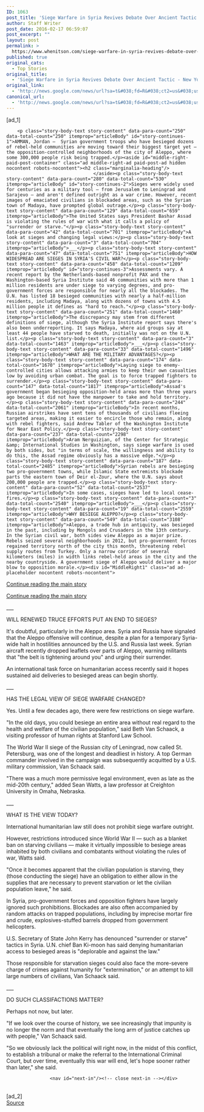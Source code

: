 ```yaml
---
ID: 1063
post_title: 'Siege Warfare in Syria Revives Debate Over Ancient Tactic &#8211; New York Times'
author: Staff Writer
post_date: 2016-02-17 06:59:07
post_excerpt: ""
layout: post
permalink: >
  https://www.whenitson.com/siege-warfare-in-syria-revives-debate-over-ancient-tactic-new-york-times/
published: true
original_cats:
  - Top Stories
original_title:
  - 'Siege Warfare in Syria Revives Debate Over Ancient Tactic - New York Times'
original_link:
  - 'http://news.google.com/news/url?sa=t&#038;fd=R&#038;ct2=us&#038;usg=AFQjCNFo4vELCpLQrNmYQ4VhHFhSHNFBrQ&#038;clid=c3a7d30bb8a4878e06b80cf16b898331&#038;cid=52779048642892&#038;ei=OxrEVrDAD4eewQGLzoXgAQ&#038;url=http://www.nytimes.com/aponline/2016/02/17/world/middleeast/ap-ml-syria-siege-as-strategy.html'
canonical_url:
  - 'http://news.google.com/news/url?sa=t&#038;fd=R&#038;ct2=us&#038;usg=AFQjCNFo4vELCpLQrNmYQ4VhHFhSHNFBrQ&#038;clid=c3a7d30bb8a4878e06b80cf16b898331&#038;cid=52779048642892&#038;ei=OxrEVrDAD4eewQGLzoXgAQ&#038;url=http://www.nytimes.com/aponline/2016/02/17/world/middleeast/ap-ml-syria-siege-as-strategy.html'
---
```

 [ad_1]
<br><div id="story-body" readability="218.4609375">

        
        
        

        

                
        <p class="story-body-text story-content" data-para-count="250" data-total-count="250" itemprop="articleBody" id="story-continues-1">AMMAN, Jordan —  Syrian government troops who have besieged dozens of rebel-held communities are moving toward their biggest target yet — the opposition-controlled neighborhoods of the city of Aleppo, where some 300,000 people risk being trapped.</p><aside id="middle-right-paid-post-container" class="ad middle-right-ad paid-post-ad hidden nocontent robots-nocontent"><h2 class="marginalia-heading"/>
                                    </aside><p class="story-body-text story-content" data-para-count="280" data-total-count="530" itemprop="articleBody" id="story-continues-2">Sieges were widely used for centuries as a military tool — from Jerusalem to Leningrad and Sarajevo — and aren't defined outright as a war crime. However, recent images of emaciated civilians in blockaded areas, such as the Syrian town of Madaya, have prompted global outrage.</p><p class="story-body-text story-content" data-para-count="129" data-total-count="659" itemprop="articleBody">The United States says President Bashar Assad is violating the rules of war with what it calls a policy of "surrender or starve."</p><p class="story-body-text story-content" data-para-count="42" data-total-count="701" itemprop="articleBody">A look at sieges and changing legal views:</p><p class="story-body-text story-content" data-para-count="3" data-total-count="704" itemprop="articleBody">___</p><p class="story-body-text story-content" data-para-count="47" data-total-count="751" itemprop="articleBody">HOW WIDESPREAD ARE SIEGES IN SYRIA'S CIVIL WAR?</p><p class="story-body-text story-content" data-para-count="458" data-total-count="1209" itemprop="articleBody" id="story-continues-3">Assessments vary. A recent report by the Netherlands-based nonprofit PAX and the Washington-based Syria Institute said 46 communities with more than 1 million residents are under siege to varying degrees, and pro-government forces are responsible for nearly all the blockades. The U.N. has listed 18 besieged communities with nearly a half-million residents, including Madaya, along with dozens of towns with 4.5 million people it defines as "hard to reach."</p><p class="story-body-text story-content" data-para-count="251" data-total-count="1460" itemprop="articleBody">The discrepancy may stem from different definitions of siege, although the Syria Institute report says there's also been underreporting. It says Madaya, where aid groups say at least 44 people have starved to death, initially was not on the U.N. list.</p><p class="story-body-text story-content" data-para-count="3" data-total-count="1463" itemprop="articleBody">___</p><p class="story-body-text story-content" data-para-count="33" data-total-count="1496" itemprop="articleBody">WHAT ARE THE MILITARY ADVANTAGES?</p><p class="story-body-text story-content" data-para-count="174" data-total-count="1670" itemprop="articleBody">Laying siege to enemy-controlled cities allows attacking armies to keep their own casualties low by avoiding urban combat. The goal is to force trapped fighters to surrender.</p><p class="story-body-text story-content" data-para-count="147" data-total-count="1817" itemprop="articleBody">Assad's government began besieging opposition-held areas more than three years ago because it did not have the manpower to take and hold territory.</p><p class="story-body-text story-content" data-para-count="244" data-total-count="2061" itemprop="articleBody">In recent months, Russian airstrikes have sent tens of thousands of civilians fleeing targeted areas, making it easier to encircle those who remain, along with rebel fighters, said Andrew Tabler of the Washington Institute for Near East Policy.</p><p class="story-body-text story-content" data-para-count="237" data-total-count="2298" itemprop="articleBody">Aram Nerguizian, of the Center for Strategic &amp; International Studies in Washington, says siege warfare is used by both sides, but "in terms of scale, the willingness and ability to do this, the Assad regime obviously has a massive edge."</p><p class="story-body-text story-content" data-para-count="187" data-total-count="2485" itemprop="articleBody">Syrian rebels are besieging two pro-government towns, while Islamic State extremists blockade parts the eastern town of Deir el-Zour, where the U.N. says about 200,000 people are trapped.</p><p class="story-body-text story-content" data-para-count="52" data-total-count="2537" itemprop="articleBody">In some cases, sieges have led to local cease-fires.</p><p class="story-body-text story-content" data-para-count="3" data-total-count="2540" itemprop="articleBody">___</p><p class="story-body-text story-content" data-para-count="19" data-total-count="2559" itemprop="articleBody">WHY BESIEGE ALEPPO?</p><p class="story-body-text story-content" data-para-count="549" data-total-count="3108" itemprop="articleBody">Aleppo, a trade hub in antiquity, was besieged in the past, including by Mongols and Crusaders in the 13th century. In the Syrian civil war, both sides view Aleppo as a major prize. Rebels seized several neighborhoods in 2012, but pro-government forces regained territory north of the city this month, threatening rebel supply routes from Turkey. Only a narrow corridor of several kilometers (miles) in width links rebel-held areas in the city and the nearby countryside. A government siege of Aleppo would deliver a major blow to opposition morale.</p><div id="MiddleRight1" class="ad ad-placeholder nocontent robots-nocontent">
<a class="visually-hidden skip-to-text-link" href="#story-continues-4">Continue reading the main story</a>
</div>
    	<div id="MiddleRightN" class="ad text-ad middle-right-ad nocontent robots-nocontent">
<a class="visually-hidden skip-to-text-link" href="#story-continues-4">Continue reading the main story</a>
</div><p class="story-body-text story-content" data-para-count="3" data-total-count="3111" itemprop="articleBody" id="story-continues-4">___</p><p class="story-body-text story-content" data-para-count="48" data-total-count="3159" itemprop="articleBody">WILL RENEWED TRUCE EFFORTS PUT AN END TO SIEGES?</p><p class="story-body-text story-content" data-para-count="376" data-total-count="3535" itemprop="articleBody">It's doubtful, particularly in the Aleppo area. Syria and Russia have signaled that the Aleppo offensive will continue, despite a plan for a temporary Syria-wide halt in hostilities announced by the U.S. and Russia last week. Syrian aircraft recently dropped leaflets over parts of Aleppo, warning militants that "the belt is tightening around you" and urging their surrender.</p><p class="story-body-text story-content" data-para-count="135" data-total-count="3670" itemprop="articleBody">An international task force on humanitarian access recently said it hopes sustained aid deliveries to besieged areas can begin shortly.</p><p class="story-body-text story-content" data-para-count="3" data-total-count="3673" itemprop="articleBody" id="story-continues-5">___</p><p class="story-body-text story-content" data-para-count="44" data-total-count="3717" itemprop="articleBody">HAS THE LEGAL VIEW OF SIEGE WARFARE CHANGED?</p><p class="story-body-text story-content" data-para-count="75" data-total-count="3792" itemprop="articleBody">Yes. Until a few decades ago, there were few restrictions on siege warfare.</p><p class="story-body-text story-content" data-para-count="209" data-total-count="4001" itemprop="articleBody">"In the old days, you could besiege an entire area without real regard to the health and welfare of the civilian population," said Beth Van Schaack, a visiting professor of human rights at Stanford Law School.</p><p class="story-body-text story-content" data-para-count="256" data-total-count="4257" itemprop="articleBody">The World War II siege of the Russian city of Leningrad, now called St. Petersburg, was one of the longest and deadliest in history. A top German commander involved in the campaign was subsequently acquitted by a U.S. military commission, Van Schaack said.</p><p class="story-body-text story-content" data-para-count="169" data-total-count="4426" itemprop="articleBody" id="story-continues-6">"There was a much more permissive legal environment, even as late as the mid-20th century," added Sean Watts, a law professor at Creighton University in Omaha, Nebraska.</p><p class="story-body-text story-content" data-para-count="3" data-total-count="4429" itemprop="articleBody">___</p><p class="story-body-text story-content" data-para-count="23" data-total-count="4452" itemprop="articleBody">WHAT IS THE VIEW TODAY?</p><p class="story-body-text story-content" data-para-count="78" data-total-count="4530" itemprop="articleBody">International humanitarian law still does not prohibit siege warfare outright.</p><p class="story-body-text story-content" data-para-count="240" data-total-count="4770" itemprop="articleBody">However, restrictions introduced since World War II — such as a blanket ban on starving civilians — make it virtually impossible to besiege areas inhabited by both civilians and combatants without violating the rules of war, Watts said.</p><p class="story-body-text story-content" data-para-count="241" data-total-count="5011" itemprop="articleBody">"Once it becomes apparent that the civilian population is starving, they (those conducting the siege) have an obligation to either allow in the supplies that are necessary to prevent starvation or let the civilian population leave," he said.</p><p class="story-body-text story-content" data-para-count="284" data-total-count="5295" itemprop="articleBody">In Syria, pro-government forces and opposition fighters have largely ignored such prohibitions. Blockades are also often accompanied by random attacks on trapped populations, including by imprecise mortar fire and crude, explosives-stuffed barrels dropped from government helicopters.</p><p class="story-body-text story-content" data-para-count="203" data-total-count="5498" itemprop="articleBody">U.S. Secretary of State John Kerry has denounced "surrender or starve" tactics in Syria. U.N. chief Ban Ki-moon has said denying humanitarian access to besieged areas is "deplorable and against the law."</p><p class="story-body-text story-content" data-para-count="194" data-total-count="5692" itemprop="articleBody">Those responsible for starvation sieges could also face the more-severe charge of crimes against humanity for "extermination," or an attempt to kill large numbers of civilians, Van Schaack said.</p><p class="story-body-text story-content" data-para-count="3" data-total-count="5695" itemprop="articleBody">___</p><p class="story-body-text story-content" data-para-count="30" data-total-count="5725" itemprop="articleBody">DO SUCH CLASSIFACTIONS MATTER?</p><p class="story-body-text story-content" data-para-count="27" data-total-count="5752" itemprop="articleBody">Perhaps not now, but later.</p><p class="story-body-text story-content" data-para-count="182" data-total-count="5934" itemprop="articleBody">"If we look over the course of history, we see increasingly that impunity is no longer the norm and that eventually the long arm of justice catches up with people," Van Schaack said.</p><p class="story-body-text story-content" data-para-count="257" data-total-count="6191" itemprop="articleBody">"So we obviously lack the political will right now, in the midst of this conflict, to establish a tribunal or make the referral to the International Criminal Court, but over time, eventually this war will end, let's hope sooner rather than later," she said.</p>
        
                                                
        
                    <nav id="next-in"/><!-- close next-in --></div>
<br>[ad_2]
<br><a href="http://news.google.com/news/url?sa=t&#038;fd=R&#038;ct2=us&#038;usg=AFQjCNFo4vELCpLQrNmYQ4VhHFhSHNFBrQ&#038;clid=c3a7d30bb8a4878e06b80cf16b898331&#038;cid=52779048642892&#038;ei=OxrEVrDAD4eewQGLzoXgAQ&#038;url=http://www.nytimes.com/aponline/2016/02/17/world/middleeast/ap-ml-syria-siege-as-strategy.html">Source </a>